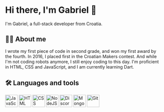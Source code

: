 # Hi there, I'm Gabriel 👋
I'm Gabriel, a full-stack developer from Croatia.
## 👨‍💻 About me
I wrote my first piece of code in second grade, and won my first award by the fourth. In 2016, I placed first in the Croatian Makers contest. And while I'm not coding robots anymore, I still enjoy coding to this day. I'm proficient in HTML, CSS and JavaScript, and I am currently learning Dart.

## 🛠️ Languages and tools
<div>
  <img src="https://cdn.discordapp.com/attachments/868810640913989657/951248340203483156/js.jpg" title="JavaScript" height="40" width="40"> </img>
  <img src="https://cdn.discordapp.com/attachments/868810640913989657/951250690297196544/html.png" title="HTML" height="40" width="40"> </img>
  <img src="https://cdn.discordapp.com/attachments/868810640913989657/951248662003060756/css.png" title="CSS" height="40" width="40"> </img>
  <img src="https://cdn.discordapp.com/attachments/868810640913989657/951251092593864774/nodejs.png" title="NodeJS" height="40" width="40"> </img>
  <img src="https://cdn.discordapp.com/attachments/868810640913989657/951251892812521502/26492485-removebg-preview.png" title="Discord.js" height="40" width="40"> </img>
  <img src="https://cdn.discordapp.com/attachments/868810640913989657/951249119685513216/mongodb.png" title="MongoDB" height="40" width="40"> </img>
  <img src="https://cdn.discordapp.com/attachments/868810640913989657/951249435193639033/gitlogo.png" title="Git" height="40" width="40"> </img>
</div>
